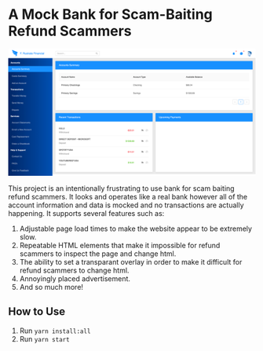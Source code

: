 # A Mock Bank for Scam-Baiting Refund Scammers

![Screenshot](https://github.com/jerrywithaz/mock-bank/blob/master/screenshot.png?raw=true)

This project is an intentionally frustrating to use bank for scam baiting refund scammers. It looks and operates like a real bank however all of the account information and data is mocked and no transactions are actually happening. It supports several features such as:

1) Adjustable page load times to make the website appear to be extremely slow.
2) Repeatable HTML elements that make it impossible for refund scammers to inspect the page and change html.
3) The ability to set a transparant overlay in order to make it difficult for refund scammers to change html.
4) Annoyingly placed advertisement.
5) And so much more!

## How to Use

1) Run `yarn install:all`
2) Run `yarn start`
